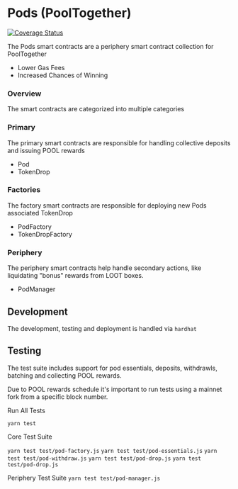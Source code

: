 # Pods (PoolTogether)

[![Coverage Status](https://coveralls.io/repos/github/kamescg/pods/badge.svg?branch=master)](https://coveralls.io/github/kamescg/pods?branch=master)

The Pods smart contracts are a periphery smart contract collection for PoolTogether

- Lower Gas Fees
- Increased Chances of Winning

### Overview

The smart contracts are categorized into multiple categories

### Primary

The primary smart contracts are responsible for handling collective deposits and issuing POOL rewards

- Pod
- TokenDrop

### Factories

The factory smart contracts are responsible for deploying new Pods associated TokenDrop

- PodFactory
- TokenDropFactory

### Periphery

The periphery smart contracts help handle secondary actions, like liquidating "bonus" rewards from LOOT boxes.

- PodManager

## Development

The development, testing and deployment is handled via `hardhat`

## Testing

The test suite includes support for pod essentials, deposits, withdrawls, batching and collecting POOL rewards.

Due to POOL rewards schedule it's important to run tests using a mainnet fork from a specific block number.

Run All Tests

`yarn test`

Core Test Suite

`yarn test test/pod-factory.js`
`yarn test test/pod-essentials.js`
`yarn test test/pod-withdraw.js`
`yarn test test/pod-drop.js`
`yarn test test/pod-drop.js`

Periphery Test Suite
`yarn test test/pod-manager.js`
